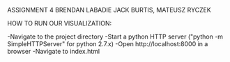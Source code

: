 ASSIGNMENT 4
BRENDAN LABADIE JACK BURTIS, MATEUSZ RYCZEK

HOW TO RUN OUR VISUALIZATION:

-Navigate to the project directory 
-Start a python HTTP server ("python -m SimpleHTTPServer" for python 2.7.x)
-Open http://localhost:8000 in a browser
-Navigate to index.html
